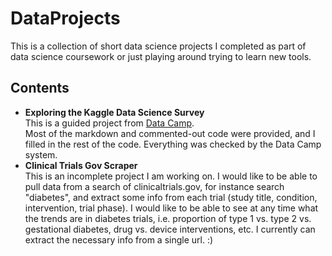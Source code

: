 # DataProjects
This is a collection of short data science projects I completed as part of data science coursework or just playing around trying to learn new tools.  

## Contents  
* **Exploring the Kaggle Data Science Survey**  
This is a guided project from [Data Camp](https://www.datacamp.com/projects/74).  
Most of the markdown and commented-out code were provided, and I filled in the rest of the code.  Everything was checked by the Data Camp system.  
* **Clinical Trials Gov Scraper**  
This is an incomplete project I am working on.  I would like to be able to pull data from a search of clinicaltrials.gov, for instance search "diabetes", and extract some info from each trial (study title, condition, intervention, trial phase).  I would like to be able to see at any time what the trends are in diabetes trials, i.e. proportion of type 1 vs. type 2 vs. gestational diabetes, drug vs. device interventions, etc.  I currently can extract the necessary info from a single url. :)
